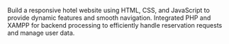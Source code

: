 Build a responsive hotel website using HTML, CSS, and JavaScript to provide dynamic features and smooth navigation.
Integrated PHP and XAMPP for backend processing to efficiently handle reservation requests and manage
user data.
